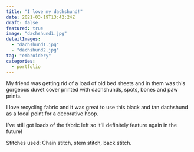 ```yaml
---
title: "I love my dachshund!"
date: 2021-03-19T13:42:24Z
draft: false
featured: true
image: "dachshund1.jpg"
detailImages:
  - "dachshund1.jpg"
  - "dachshund2.jpg"
tag: "embroidery"
categories:
  - portfolio
---
```


My friend was getting rid of a load of old bed sheets and in them was this gorgeous duvet cover printed with dachshunds, spots, bones and paw prints.

I love recycling fabric and it was great to use this black and tan dachshund as a focal point for a decorative hoop. 

I've still got loads of the fabric left so it'll definitely feature again in the future!

Stitches used: Chain stitch, stem stitch, back stitch.


